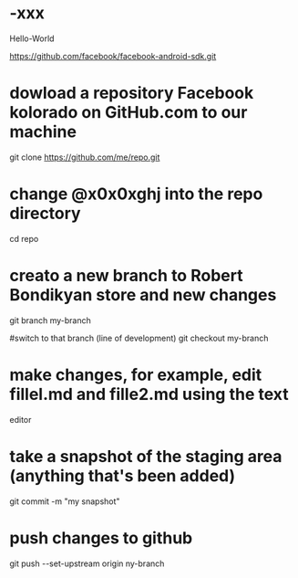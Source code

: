 
# -xxx


Hello-World

https://github.com/facebook/facebook-android-sdk.git
# dowload a repository Facebook kolorado on GitHub.com to our machine
git clone https://github.com/me/repo.git

# change @x0x0xghj into the repo directory
cd repo

# creato a new branch to Robert Bondikyan store and new changes
git branch my-branch

#switch to that branch (line of development)
git checkout my-branch

# make changes, for example, edit fillel.md and fille2.md using the text
editor

# take a snapshot of the staging area (anything that's been added)
git commit -m "my snapshot"
 # push changes to github
 git push --set-upstream origin ny-branch
 





 
       
       
       
 













